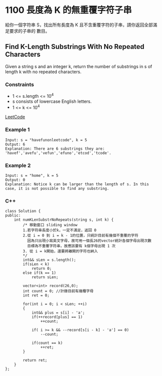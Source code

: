 # 1100 長度為 K 的無重覆字符子串

給你一個字符串 S，找出所有長度為 K 且不含重覆字符的子串，請你返回全部滿足要求的子串的 數目。

## Find K-Length Substrings With No Repeated Characters

Given a string s and an integer k, return the number of substrings in s of length k with no repeated characters.

### Constraints

* 1 <= s.length <= 10<sup>4</sup>
* s consists of lowercase English letters.
* 1 <= k <= 10<sup>4</sup>


[LeetCode](https://leetcode-cn.com/problems/find-k-length-substrings-with-no-repeated-characters/)


### Example 1

```
Input: s = "havefunonleetcode", k = 5
Output: 6
Explanation: There are 6 substrings they are: 'havef','avefu','vefun','efuno','etcod','tcode'.
```

### Example 2

```
Input: s = "home", k = 5
Output: 0
Explanation: Notice k can be larger than the length of s. In this case, it is not possible to find any substring.
```

### C++ 

```
class Solution {
public:
    int numKLenSubstrNoRepeats(string s, int k) {
        /* 移動窗口 sliding window
        1.若字符串長度小於k，一定不滿足，返回 0
        2.從 i = 0 到 i = k - 1的位置，只統計目前有幾個不重覆的字符
          因為只出現小寫英文字母，故可用一個長26的vector統計各個字母出現次數
          目標為不重覆字符串，故應該要有 k個字母出現 1 次
        3. 從 i = k開始，還要將離開的字符也納入
        */
        int&& sLen = s.length();
        if(sLen < k)
            return 0;
        else if(k == 1)
            return sLen;

        vector<int> record(26,0);
        int count = 0; //計錄目前有幾種字母
        int ret = 0;

        for(int i = 0; i < sLen; ++i)
        {
            int&& plus = s[i] - 'a';
            if(++record[plus] == 1)
                ++count;

            if( i >= k && --record[s[i - k] - 'a'] == 0)
                --count;
            
            if(count == k)
                ++ret;
        }      

        return ret;
    }
};
```


